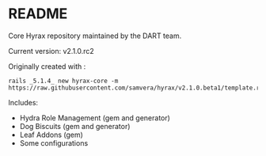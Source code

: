 # README

Core Hyrax repository maintained by the DART team. 

Current version: v2.1.0.rc2

Originally created with :

```
rails _5.1.4_ new hyrax-core -m https://raw.githubusercontent.com/samvera/hyrax/v2.1.0.beta1/template.rb
```

Includes:

* Hydra Role Management (gem and generator)
* Dog Biscuits (gem and generator)
* Leaf Addons (gem)
* Some configurations 
